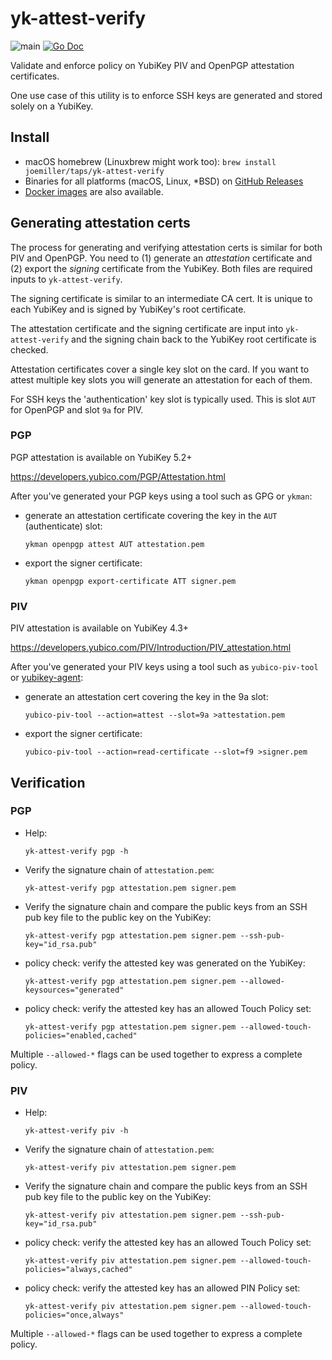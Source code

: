 yk-attest-verify
================

![main](https://github.com/joemiller/yk-attest-verify/workflows/main/badge.svg)
[![Go Doc](https://img.shields.io/badge/godoc-reference-blue.svg?style=flat)](https://pkg.go.dev/github.com/joemiller/yk-attest-verify?tab=subdirectories)

Validate and enforce policy on YubiKey PIV and OpenPGP attestation certificates.

One use case of this utility is to enforce SSH keys are generated and stored solely on a YubiKey.

Install
-------

* macOS homebrew (Linuxbrew might work too): `brew install joemiller/taps/yk-attest-verify`
* Binaries for all platforms (macOS, Linux, *BSD) on [GitHub Releases](https://github.com/joemiller/yk-attest-verify/releases)
* [Docker images](https://hub.docker.com/r/joemiller/yk-attest-verify) are also available.

Generating attestation certs
----------------------------

The process for generating and verifying attestation certs is similar for both PIV and
OpenPGP. You need to (1) generate an *attestation* certificate and (2) export the *signing* certificate
from the YubiKey. Both files are required inputs to `yk-attest-verify`.

The signing certificate is similar to an intermediate CA cert. It is unique to each YubiKey
and is signed by YubiKey's root certificate.

The attestation certificate and the signing certificate are input into `yk-attest-verify`
and the signing chain back to the YubiKey root certificate is checked.

Attestation certificates cover a single key slot on the card. If you want to attest multiple
key slots you will generate an attestation for each of them.

For SSH keys the 'authentication' key slot is typically used. This is slot `AUT` for OpenPGP
and slot `9a` for PIV.

### PGP

PGP attestation is available on YubiKey 5.2+

https://developers.yubico.com/PGP/Attestation.html

After you've generated your PGP keys using a tool such as GPG or `ykman`:

* generate an attestation certificate covering the key in the `AUT` (authenticate) slot:

      ykman openpgp attest AUT attestation.pem

* export the signer certificate:

      ykman openpgp export-certificate ATT signer.pem

### PIV

PIV attestation is available on YubiKey 4.3+

https://developers.yubico.com/PIV/Introduction/PIV_attestation.html

After you've generated your PIV keys using a tool such as `yubico-piv-tool` or
[yubikey-agent](https://github.com/FiloSottile/yubikey-agent):

* generate an attestation cert covering the key in the 9a slot:

      yubico-piv-tool --action=attest --slot=9a >attestation.pem

* export the signer certificate:

      yubico-piv-tool --action=read-certificate --slot=f9 >signer.pem

Verification
------------

### PGP

* Help:

      yk-attest-verify pgp -h

* Verify the signature chain of `attestation.pem`:

      yk-attest-verify pgp attestation.pem signer.pem

* Verify the signature chain and compare the public keys from an SSH pub key file
  to the public key on the YubiKey:

      yk-attest-verify pgp attestation.pem signer.pem --ssh-pub-key="id_rsa.pub"

* policy check: verify the attested key was generated on the YubiKey:

      yk-attest-verify pgp attestation.pem signer.pem --allowed-keysources="generated"

* policy check: verify the attested key has an allowed Touch Policy set:

      yk-attest-verify pgp attestation.pem signer.pem --allowed-touch-policies="enabled,cached"

Multiple `--allowed-*` flags can be used together to express a complete policy.

### PIV

* Help:

      yk-attest-verify piv -h

* Verify the signature chain of `attestation.pem`:

      yk-attest-verify piv attestation.pem signer.pem

* Verify the signature chain and compare the public keys from an SSH pub key file
  to the public key on the YubiKey:

      yk-attest-verify piv attestation.pem signer.pem --ssh-pub-key="id_rsa.pub"

* policy check: verify the attested key has an allowed Touch Policy set:

      yk-attest-verify piv attestation.pem signer.pem --allowed-touch-policies="always,cached"

* policy check: verify the attested key has an allowed PIN Policy set:

      yk-attest-verify piv attestation.pem signer.pem --allowed-touch-policies="once,always"

Multiple `--allowed-*` flags can be used together to express a complete policy.
